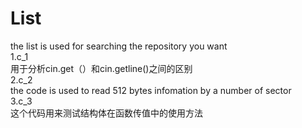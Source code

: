 # List
the list is used for searching the repository you want <br>
1.c_1<br>
  用于分析cin.get（）和cin.getline()之间的区别<br>
2.c_2<br>
  the code is used to read 512 bytes infomation by a number of sector<br>
3.c_3<br>
  这个代码用来测试结构体在函数传值中的使用方法<br>

